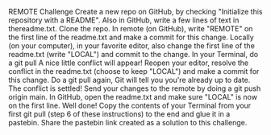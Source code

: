 REMOTE
Challenge
    Create a new repo on GitHub, by checking "Initialize this repository with a README".
    Also in GitHub, write a few lines of text in thereadme.txt.
    Clone the repo.
    In remote (on GitHub), write "REMOTE" on the first line of the readme.txt and make a commit for this change.
    Locally (on your computer), in your favorite editor, also change the first line of the readme.txt (write "LOCAL") and commit to the change.
    In your Terminal, do a git pull A nice little conflict will appear!
    Reopen your editor, resolve the conflict in the readme.txt (choose to keep "LOCAL") and make a commit for this change.
    Do a git pull again, Git will tell you you're already up to date. The conflict is settled!
    Send your changes to the remote by doing a git push origin main.
    In GitHub, open the readme.txt and make sure "LOCAL" is now on the first line. Well done!
    Copy the contents of your Terminal from your first git pull (step 6 of these instructions) to the end and glue it in a pastebin.
    Share the pastebin link created as a solution to this challenge.
